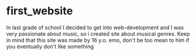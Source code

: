 # first_website
In last grade of school I decided to get into web-development and I was very passionate about music, so i created site about musical genres. Keep in mind that this site was made by 16 y.o. emo, don't be too mean to him if you eventually  don't like something
